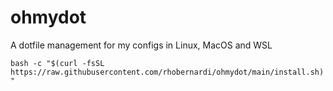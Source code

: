 # ohmydot
A dotfile management for my configs in Linux, MacOS and WSL

`bash -c "$(curl -fsSL https://raw.githubusercontent.com/rhobernardi/ohmydot/main/install.sh)"`
